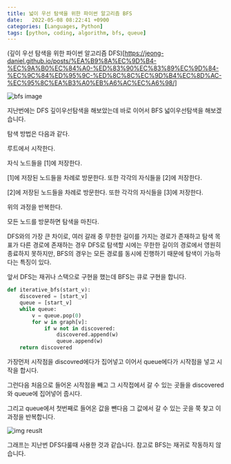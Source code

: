 ```yaml
---
title: 넓이 우선 탐색을 위한 파이썬 알고리즘 BFS
date:   2022-05-08 08:22:41 +0900
categories: [Languages, Python]
tags: [python, coding, algorithm, bfs, queue]
---
```


(깊이 우선 탐색을 위한 파이썬 알고리즘 DFS)[https://jeong-daniel.github.io/posts/%EA%B9%8A%EC%9D%B4-%EC%9A%B0%EC%84%A0-%ED%83%90%EC%83%89%EC%9D%84-%EC%9C%84%ED%95%9C-%ED%8C%8C%EC%9D%B4%EC%8D%AC-%EC%95%8C%EA%B3%A0%EB%A6%AC%EC%A6%98/]

![bfs image](https://user-images.githubusercontent.com/85277660/210165887-fff3b01a-5915-4ce7-b2cf-6ae480bfff02.gif)

지난번에는 DFS 깊이우선탐색을 해보았는데 바로 이어서 BFS 넓이우선탐색을 해보겠습니다. 


탐색 방법은 다음과 같다.


루트에서 시작한다.


자식 노드들을 [1]에 저장한다.


[1]에 저장된 노드들을 차례로 방문한다. 또한 각각의 자식들을 [2]에 저장한다.


[2]에 저장된 노드들을 차례로 방문한다. 또한 각각의 자식들을 [3]에 저장한다.


위의 과정을 반복한다.


모든 노드를 방문하면 탐색을 마친다.


DFS와의 가장 큰 차이로, 여러 갈래 중 무한한 길이를 가지는 경로가 존재하고 탐색 목표가 다른 경로에 존재하는 경우 DFS로 탐색할 시에는 무한한 길이의 경로에서 영원히 종료하지 못하지만, BFS의 경우는 모든 경로를 동시에 진행하기 때문에 탐색이 가능하다는 특징이 있다.

 

앞서 DFS는 재귀나 스택으로 구현을 했는데 BFS는 큐로 구현을 합니다.


```py
def iterative_bfs(start_v):
    discovered = [start_v]
    queue = [start_v]
    while queue:
        v = queue.pop(0)
        for w in graph[v]:    
            if w not in discovered:
                discovered.append(w)
                queue.append(w)
    return discovered
```

가장먼저 시작점을 discovred에다가 집어넣고 이어서 queue에다가 시작점을 넣고 시작을 합시다.

 

그런다음 처음으로 들어온 시작점을 빼고 그 시작접에서 갈 수 있는 곳들을 discovered와 queue에 집어넣어 줍시다.

 

그리고 queue에서 첫번째로 들어온 값을 뺀다음 그 값에서 갈 수 있는 곳을 쭉 찾고 이 과정을 반복합니다.

![img reuslt](https://user-images.githubusercontent.com/85277660/210165893-1b0efc76-fff6-417a-9854-e124e82a0655.png)

그래프는 지난번 DFS다룰때 사용한 것과 같습니다. 참고로 BFS는 재귀로 작동하지 않습니다.